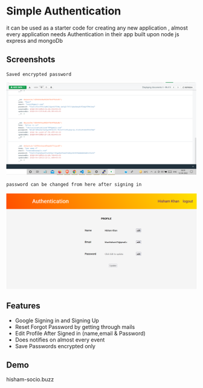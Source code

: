 
# Simple Authentication

it can be used as a starter code for creating any new
application , almost every application needs Authentication in their app
built upon node js express and mongoDb

## Screenshots

    Saved encrypted password 
![App Screenshot](./screenshots/encodedPass.png)

    password can be changed from here after signing in
![App Screenshot](./screenshots/editPass.png)

## Features

- Google Signing in and Signing Up
- Reset Forgot Password by getting through mails
- Edit Profile After Signed in (name,email & Password)
- Does notifies on almost every event
- Save Passwords encrypted only


## Demo

hisham-socio.buzz

